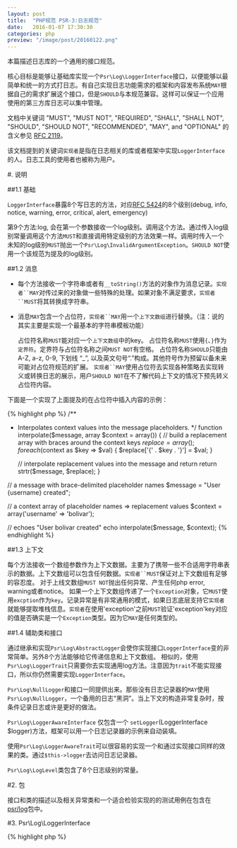 ```yaml
---
layout: post
title:  "PHP规范 PSR-3:日志规范"
date:   2016-01-07 17:30:30
categories: php
preview: "/image/post/20160122.png"
---
```


本篇描述日志库的一个通用的接口规范。

核心目标是能够让基础库实现一个`Psr\Log\LoggerInterface`接口，以便能够以最简单和统一的方式打日志。有自己实现日志功能需求的框架和内容发布系统`MAY`根据自己的需求扩展这个接口，但是`SHOULD`与本规范兼容。这样可以保证一个应用使用的第三方库日志可以集中管理。

文档中关键词 "MUST", "MUST NOT", "REQUIRED", "SHALL", "SHALL NOT", "SHOULD", "SHOULD NOT", "RECOMMENDED", "MAY", and "OPTIONAL" 的含义参见 [RFC 2119](http://www.ietf.org/rfc/rfc2119.txt)。

该文档提到的关键词`实现者`是指在日志相关的库或者框架中实现`LoggerInterface`的人。日志工具的使用者也被称为用户。

#. 说明

##1.1 基础

`LoggerInterface`暴露8个写日志的方法，对应[RFC 5424](http://tools.ietf.org/html/rfc5424)的8个级别(debug, info, notice, warning, error, critical, alert, emergency)

第9个方法:log, 会在第一个参数接收一个log级别。调用这个方法。通过传入log级别常量调用这个方法`MUST`和直接调用特定级别的方法效果一样。调用时传入一个未知的log级别`MUST`抛出一个`Psr\Log\InvalidArgumentException`。`SHOULD NOT`使用一个该规范为提及的log级别。

##1.2 消息

* 每个方法接收一个字符串或者有`__toString()`方法的对象作为消息记录。`实现者``MAY`对传过来的对象做一些特殊的处理。如果对象不满足要求，`实现者``MUST`将其转换成字符串。
* 消息`MAY`包含一个占位符，`实现者``MAY`用一个`上下文数组`进行替换。（注：说的其实主要是实现一个最基本的字符串模板功能）
    
    占位符名称`MUST`能对应一个`上下文数组`中的key。
    占位符名称`MUST`使用`{`、`}`作为`定界符`。定界符与占位符名称之间`MUST NOT`有空格。
    占位符名称`SHOULD`只能由A-Z, a-z, 0-9, 下划线 “_”, 以及英文句号“.”构成。其他符号作为预留以备未来可能对占位符规范的扩展。
    `实现者``MAY`使用占位符去实现各种策略去实现转义或转换日志的展示，用户`SHOULD NOT`在不了解代码上下文的情况下预先转义占位符内容。

下面是一个实现了上面提及的在占位符中插入内容的示例：

{% highlight php %}
  /**
   * Interpolates context values into the message placeholders.
   */
  function interpolate($message, array $context = array())
  {
      // build a replacement array with braces around the context keys
      $replace = array();
      foreach ($context as $key => $val) {
          $replace['{' . $key . '}'] = $val;
      }

      // interpolate replacement values into the message and return
      return strtr($message, $replace);
  }

  // a message with brace-delimited placeholder names
  $message = "User {username} created";

  // a context array of placeholder names => replacement values
  $context = array('username' => 'bolivar');

  // echoes "User bolivar created"
  echo interpolate($message, $context);
{% endhighlight %}

##1.3 上下文

每个方法接收一个数组参数作为上下文数据。主要为了携带一些不合适用字符串表示的数据。上下文数组可以包含任何数据。`实现者``MUST`保证对上下文数组有足够的容忍度。
对于上线文数组`MUST NOT`抛出任何异常、产生任何php error, warning或者notice。
如果一个上下文数组传递了一个`Exception`对象，它`MUST`使用`excption`作为`key`。记录异常是有非常通用的模式，如果日志底层支持它`实现者`就能够提取堆栈信息。`实现者`在使用'exception'之前`MUST`验证'exception'key对应的值是否确实是一个`Exception`类型。因为它`MAY`是任何类型的。

##1.4 辅助类和接口

通过继承和实现`Psr\Log\AbstractLogger`会使你实现接口`LoggerInterface`变的非常简单。另外8个方法能够给它传递信息和上下文数组。
相似的，使用`Psr\Log\LoggerTrait`只需要你去实现通用log方法。注意因为`trait`不能实现接口，所以你仍然需要实现`LoggerInterface`。

`Psr\Log\NullLogger`和接口一同提供出来。那些没有日志记录器的`MAY`使用`Psr\Log\NullLogger`，一个备用的日志“黑洞”。当上下文的构造非常复杂时，按条件记录日志或许是更好的做法。

`Psr\Log\LoggerAwareInterface` 仅包含一个 `setLogger`(LoggerInterface $logger)方法，框架可以用一个日志记录器的示例来自动装填。

使用`Psr\Log\LoggerAwareTrait`可以很容易的实现一个和通过实现接口同样的效果的类。通过`$this->logger`去访问日志记录器。

`Psr\Log\LogLevel`类包含了8个日志级别的常量。

#2. 包

接口和类的描述以及相关异常类和一个适合检验实现的的测试用例在包含在[psr/log](https://packagist.org/packages/psr/log)包中。

#3. Psr\Log\LoggerInterface

{% highlight php %}
<?php

namespace Psr\Log;

/**
 * Describes a logger instance
 *
 * The message MUST be a string or object implementing __toString().
 *
 * The message MAY contain placeholders in the form: {foo} where foo
 * will be replaced by the context data in key "foo".
 *
 * The context array can contain arbitrary data, the only assumption that
 * can be made by implementors is that if an Exception instance is given
 * to produce a stack trace, it MUST be in a key named "exception".
 *
 * See https://github.com/php-fig/fig-standards/blob/master/accepted/PSR-3-logger-interface.md
 * for the full interface specification.
 */
interface LoggerInterface
{
    /**
     * System is unusable.
     *
     * @param string $message
     * @param array $context
     * @return null
     */
    public function emergency($message, array $context = array());

    /**
     * Action must be taken immediately.
     *
     * Example: Entire website down, database unavailable, etc. This should
     * trigger the SMS alerts and wake you up.
     *
     * @param string $message
     * @param array $context
     * @return null
     */
    public function alert($message, array $context = array());

    /**
     * Critical conditions.
     *
     * Example: Application component unavailable, unexpected exception.
     *
     * @param string $message
     * @param array $context
     * @return null
     */
    public function critical($message, array $context = array());

    /**
     * Runtime errors that do not require immediate action but should typically
     * be logged and monitored.
     *
     * @param string $message
     * @param array $context
     * @return null
     */
    public function error($message, array $context = array());

    /**
     * Exceptional occurrences that are not errors.
     *
     * Example: Use of deprecated APIs, poor use of an API, undesirable things
     * that are not necessarily wrong.
     *
     * @param string $message
     * @param array $context
     * @return null
     */
    public function warning($message, array $context = array());

    /**
     * Normal but significant events.
     *
     * @param string $message
     * @param array $context
     * @return null
     */
    public function notice($message, array $context = array());

    /**
     * Interesting events.
     *
     * Example: User logs in, SQL logs.
     *
     * @param string $message
     * @param array $context
     * @return null
     */
    public function info($message, array $context = array());

    /**
     * Detailed debug information.
     *
     * @param string $message
     * @param array $context
     * @return null
     */
    public function debug($message, array $context = array());

    /**
     * Logs with an arbitrary level.
     *
     * @param mixed $level
     * @param string $message
     * @param array $context
     * @return null
     */
    public function log($level, $message, array $context = array());
}
{% endhighlight %}
#4. Psr\Log\LoggerAwareInterface

{% highlight php %}
<?php

namespace Psr\Log;

/**
 * Describes a logger-aware instance
 */
interface LoggerAwareInterface
{
    /**
     * Sets a logger instance on the object
     *
     * @param LoggerInterface $logger
     * @return null
     */
    public function setLogger(LoggerInterface $logger);
}
{% endhighlight %}

#5. Psr\Log\LogLevel

{% highlight php %}
<?php

namespace Psr\Log;

/**
 * Describes log levels
 */
class LogLevel
{
    const EMERGENCY = 'emergency';
    const ALERT     = 'alert';
    const CRITICAL  = 'critical';
    const ERROR     = 'error';
    const WARNING   = 'warning';
    const NOTICE    = 'notice';
    const INFO      = 'info';
    const DEBUG     = 'debug';
}
{% endhighlight %}